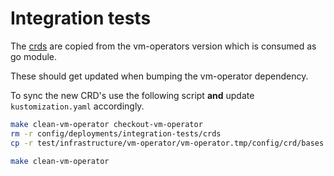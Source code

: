 # Integration tests

The [crds](./crds/) are copied from the vm-operators version which is consumed as go module.

These should get updated when bumping the vm-operator dependency.

To sync the new CRD's use the following script **and** update `kustomization.yaml` accordingly.

```sh
make clean-vm-operator checkout-vm-operator
rm -r config/deployments/integration-tests/crds
cp -r test/infrastructure/vm-operator/vm-operator.tmp/config/crd/bases config/deployments/integration-tests/crds

make clean-vm-operator
```

